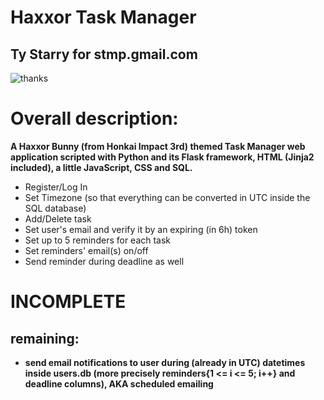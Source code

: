 # Haxxor Task Manager
## Ty Starry for stmp.gmail.com
![thanks](https://img.wattpad.com/76ac3646960f79f0953839da5ad50dcd3a22e197/68747470733a2f2f73332e616d617a6f6e6177732e636f6d2f776174747061642d6d656469612d736572766963652f53746f7279496d6167652f7343654b717242756675487049513d3d2d3534373535323236372e313531626465303062333734376533323436363234313936383636302e6a7067?s=fit&w=720&h=720)

# Overall description:
**A Haxxor Bunny (from Honkai Impact 3rd) themed Task Manager web application scripted with Python and its Flask framework, HTML (Jinja2 included), a little JavaScript, CSS and SQL.**

- Register/Log In
- Set Timezone (so that everything can be converted in UTC inside the SQL database)
- Add/Delete task
- Set user's email and verify it by an expiring (in 6h) token
- Set up to 5 reminders for each task
- Set reminders' email(s) on/off
- Send reminder during deadline as well

# INCOMPLETE
## remaining:
- **send email notifications to user during (already in UTC) datetimes inside users.db (more precisely reminders{1 <= i <= 5; i++} and deadline columns), AKA scheduled emailing**
